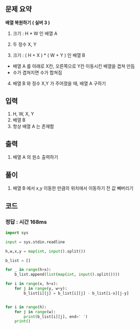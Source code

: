 ## 문제 요약

**배열 복원하기 ( 실버 3 )**

1. 크기 : H * W 인 배열 A

2. 두 정수 X, Y

3. 크기 : ( H + X ) * ( W + Y ) 인 배열 B
- 배열 A 를 아래로 X칸, 오른쪽으로 Y칸 이동시킨 배열을 겹쳐 만듬
- 수가 겹쳐지면 수가 합쳐짐

4. 배열 B 와 정수 X,Y 가 주어졌을 때, 배열 A 구하기

## 입력
1. H, W, X, Y
2. 배열 B
3. 항상 배열 A 는 존재함

## 출력
1. 배열 A 의 원소 출력하기
## 풀이
1. 배열 B 에서 x,y 이동한 만큼의 위치에서 이동하기 전 값 빼버리기

## 코드

### 정답 : 시간 168ms

```python
import sys

input = sys.stdin.readline

h,w,x,y = map(int, input().split())

b_list = []

for _ in range(h+x):
    b_list.append(list(map(int, input().split())))

for i in range(x, h+x):
    for j in range(y, w+y):
        b_list[i][j] = b_list[i][j] - b_list[i-x][j-y]


for i in range(h):
    for j in range(w):
        print(b_list[i][j], end=' ')
    print()

```
